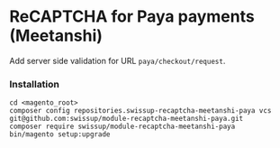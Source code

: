 # ReCAPTCHA for Paya payments (Meetanshi)

Add server side validation for URL `paya/checkout/request`.

### Installation

```
cd <magento_root>
composer config repositories.swissup-recaptcha-meetanshi-paya vcs git@github.com:swissup/module-recaptcha-meetanshi-paya.git
composer require swissup/module-recaptcha-meetanshi-paya
bin/magento setup:upgrade
```
